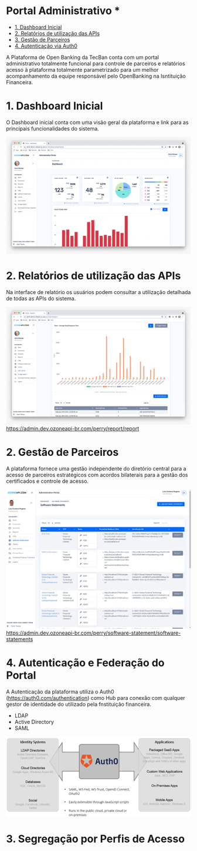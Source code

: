 # Portal Administrativo *

- [1. Dashboard Inicial](#2)
- [2. Relatórios de utilização das APIs](#3)
- [3. Gestão de Parceiros](#3)
- [4. Autenticação via Auth0](#4)

A Plataforma de Open Banking da TecBan conta com um portal administrativo totalmente funcional para controle de parceiros e relatórios acesso à plataforma totalmente parametrizado para um melhor acompanhamento da equipe responsável pelo OpenBanking na Isntituição Financeira.

# 1. Dashboard Inicial
O Dashboard inicial conta com uma visão geral da plataforma e link para as principais funcionalidades do sistema.

![Dashboard](../images/imagem_20.jpg)

# 2. Relatórios de utilização das APIs

Na interface de relatório os usuários podem consultar a utilização detalhada de todas as APIs do sistema.

![Utilização API](../images/imagem_19.jpg)
https://admin.dev.ozoneapi-br.com/perry/report/report


# 2. Gestão de Parceiros

A plataforma fornece uma gestão independente do diretório central para a acesso de parceiros estratégicos com acordos bilaterais para a gestão dos certificados e controle de acesso.

![Gestão de Parceiros](../images/imagem_18.jpg)
https://admin.dev.ozoneapi-br.com/perry/software-statement/software-statements


# 4. Autenticação e Federação do Portal

A Autenticação da plataforma utiliza o Auth0 (https://auth0.com/authentication) como Hub para conexão com qualquer gestor de identidade do utilizado pela fnstituição financeira.
- LDAP
- Active Directory
- SAML

![Autenticação](../images/imagem_21.png)

# 3. Segregação por Perfis de Acesso

